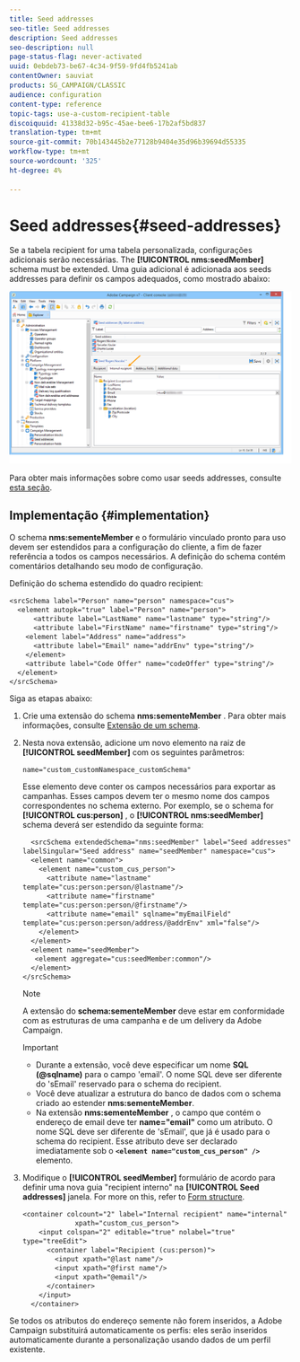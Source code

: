 ```yaml
---
title: Seed addresses
seo-title: Seed addresses
description: Seed addresses
seo-description: null
page-status-flag: never-activated
uuid: 0ebdeb73-be67-4c34-9f59-9fd4fb5241ab
contentOwner: sauviat
products: SG_CAMPAIGN/CLASSIC
audience: configuration
content-type: reference
topic-tags: use-a-custom-recipient-table
discoiquuid: 41338d32-b95c-45ae-bee6-17b2af5bd837
translation-type: tm+mt
source-git-commit: 70b143445b2e77128b9404e35d96b39694d55335
workflow-type: tm+mt
source-wordcount: '325'
ht-degree: 4%

---
```



# Seed addresses{#seed-addresses}

Se a tabela recipient for uma tabela personalizada, configurações adicionais serão necessárias. The **[!UICONTROL nms:seedMember]** schema must be extended. Uma guia adicional é adicionada aos seeds addresses para definir os campos adequados, como mostrado abaixo:

![](assets/s_ncs_user_seedlist_new_tab.png)

Para obter mais informações sobre como usar seeds addresses, consulte [esta seção](../../delivery/using/about-seed-addresses.md).

## Implementação {#implementation}

O schema **nms:sementeMember** e o formulário vinculado pronto para uso devem ser estendidos para a configuração do cliente, a fim de fazer referência a todos os campos necessários. A definição do schema contém comentários detalhando seu modo de configuração.

Definição do schema estendido do quadro recipient:

```
<srcSchema label="Person" name="person" namespace="cus">
  <element autopk="true" label="Person" name="person">
      <attribute label="LastName" name="lastname" type="string"/>
      <attribute label="FirstName" name="firstname" type="string"/>
    <element label="Address" name="address">
      <attribute label="Email" name="addrEnv" type="string"/>
    </element>
    <attribute label="Code Offer" name="codeOffer" type="string"/>
  </element>
</srcSchema>
```

Siga as etapas abaixo:

1. Crie uma extensão do schema **nms:sementeMember** . Para obter mais informações, consulte [Extensão de um schema](../../configuration/using/extending-a-schema.md).
1. Nesta nova extensão, adicione um novo elemento na raiz de **[!UICONTROL seedMember]** com os seguintes parâmetros:

   ```
   name="custom_customNamespace_customSchema"
   ```

   Esse elemento deve conter os campos necessários para exportar as campanhas. Esses campos devem ter o mesmo nome dos campos correspondentes no schema externo. Por exemplo, se o schema for **[!UICONTROL cus:person]** , o **[!UICONTROL nms:seedMember]** schema deverá ser estendido da seguinte forma:

   ```
     <srcSchema extendedSchema="nms:seedMember" label="Seed addresses" labelSingular="Seed address" name="seedMember" namespace="cus">
     <element name="common">
       <element name="custom_cus_person">
         <attribute name="lastname" template="cus:person:person/@lastname"/>
         <attribute name="firstname" template="cus:person:person/@firstname"/>
         <attribute name="email" sqlname="myEmailField" template="cus:person:person/address/@addrEnv" xml="false"/>
       </element>
     </element>
     <element name="seedMember">
      <element aggregate="cus:seedMember:common"/>
     </element>
   </srcSchema>
   ```

   >[!NOTE]
   >
   >A extensão do **schema:sementeMember** deve estar em conformidade com as estruturas de uma campanha e de um delivery da Adobe Campaign.

   >[!IMPORTANT]
   >
   >
   >    
   >    
   >    * Durante a extensão, você deve especificar um nome **SQL (@sqlname)** para o campo &#39;email&#39;. O nome SQL deve ser diferente do &#39;sEmail&#39; reservado para o schema do recipient.
   >    * Você deve atualizar a estrutura do banco de dados com o schema criado ao estender **nms:sementeMember**.
   >    * Na extensão **nms:sementeMember** , o campo que contém o endereço de email deve ter **name=&quot;email&quot;** como um atributo. O nome SQL deve ser diferente de &#39;sEmail&#39;, que já é usado para o schema do recipient. Esse atributo deve ser declarado imediatamente sob o **`<element name="custom_cus_person" />`** elemento.


1. Modifique o **[!UICONTROL seedMember]** formulário de acordo para definir uma nova guia &quot;recipient interno&quot; na **[!UICONTROL Seed addresses]** janela. For more on this, refer to [Form structure](../../configuration/using/form-structure.md).

   ```
   <container colcount="2" label="Internal recipient" name="internal"
                xpath="custom_cus_person">
       <input colspan="2" editable="true" nolabel="true" type="treeEdit">
         <container label="Recipient (cus:person)">
           <input xpath="@last name"/>
           <input xpath="@first name"/>
           <input xpath="@email"/>
         </container>
       </input>
     </container>
   ```

Se todos os atributos do endereço semente não forem inseridos, a Adobe Campaign substituirá automaticamente os perfis: eles serão inseridos automaticamente durante a personalização usando dados de um perfil existente.
